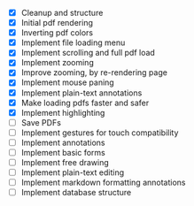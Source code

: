 - [x] Cleanup and structure
- [x] Initial pdf rendering
- [x] Inverting pdf colors
- [x] Implement file loading menu
- [x] Implement scrolling and full pdf load
- [x] Implement zooming
- [x] Improve zooming, by re-rendering page
- [x] Implement mouse paning
- [x] Implement plain-text annotations
- [x] Make loading pdfs faster and safer
- [x] Implement highlighting
- [ ] Save PDFs
- [ ] Implement gestures for touch compatibility
- [ ] Implement annotations
- [ ] Implement basic forms
- [ ] Implement free drawing
- [ ] Implement plain-text editing
- [ ] Implement markdown formatting annotations
- [ ] Implement database structure
